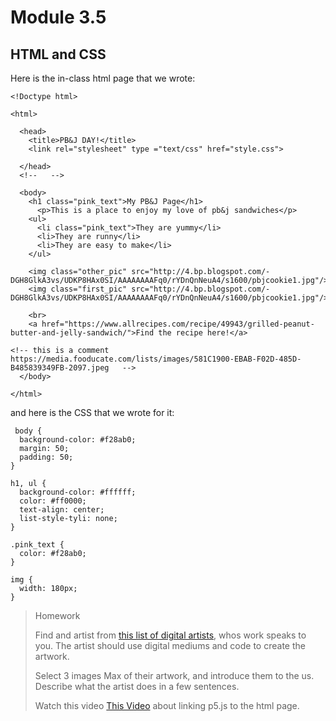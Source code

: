 # Module 3.5

## HTML and CSS

Here is the in-class html page that we wrote:
```
<!Doctype html>

<html>
  
  <head>
    <title>PB&J DAY!</title>
    <link rel="stylesheet" type ="text/css" href="style.css">
    
  </head>
  <!--   -->
  
  <body>
    <h1 class="pink_text">My PB&J Page</h1>
      <p>This is a place to enjoy my love of pb&j sandwiches</p>
    <ul>
      <li class="pink_text">They are yummy</li>
      <li>They are runny</li>
      <li>They are easy to make</li>
    </ul>
    
    <img class="other_pic" src="http://4.bp.blogspot.com/-DGH8GlkA3vs/UDKP8HAx0SI/AAAAAAAAFq0/rYDnQnNeuA4/s1600/pbjcookie1.jpg"/>
    <img class="first_pic" src="http://4.bp.blogspot.com/-DGH8GlkA3vs/UDKP8HAx0SI/AAAAAAAAFq0/rYDnQnNeuA4/s1600/pbjcookie1.jpg"/>

    <br>
    <a href="https://www.allrecipes.com/recipe/49943/grilled-peanut-butter-and-jelly-sandwich/">Find the recipe here!</a>
    
<!-- this is a comment   https://media.fooducate.com/lists/images/581C1900-EBAB-F02D-485D-B485839349FB-2097.jpeg   -->
  </body>
  
</html>
```

and here is the CSS that we wrote for it:
```
 body {
  background-color: #f28ab0;
  margin: 50;
  padding: 50;
}

h1, ul {
  background-color: #ffffff;
  color: #ff0000;
  text-align: center;
  list-style-tyli: none;
}

.pink_text {
  color: #f28ab0;
}

img {
  width: 180px;
}
```

> Homework
> 
> Find and artist from [this list of digital artists](https://www.courses.tegabrain.com/cc18/artists/), whos work speaks to you. The artist should use digital mediums and code to create the artwork. 
>
> Select 3 images Max  of their artwork, and introduce them to the us. Describe what the artist does in a few sentences.
> 
> Watch this video [This Video](https://www.youtube.com/watch?v=URSH0QpxKo8) about linking p5.js to the html page. 
> 

